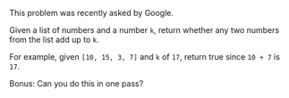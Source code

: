 This  problem  was recently asked by Google.

Given a list of numbers and a number  `k`, return whether any two numbers from the list add up to  `k`.

For example, given  `[10, 15, 3, 7]`  and  `k`  of  `17`, return true since  `10 + 7`  is  `17`.

Bonus: Can you do this in one pass?
